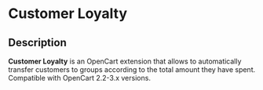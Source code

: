 # Customer Loyalty

## Description
**Customer Loyalty** is an OpenCart extension that allows to automatically transfer customers to groups according to the total amount they have spent.
Compatible with OpenCart 2.2-3.x versions.
